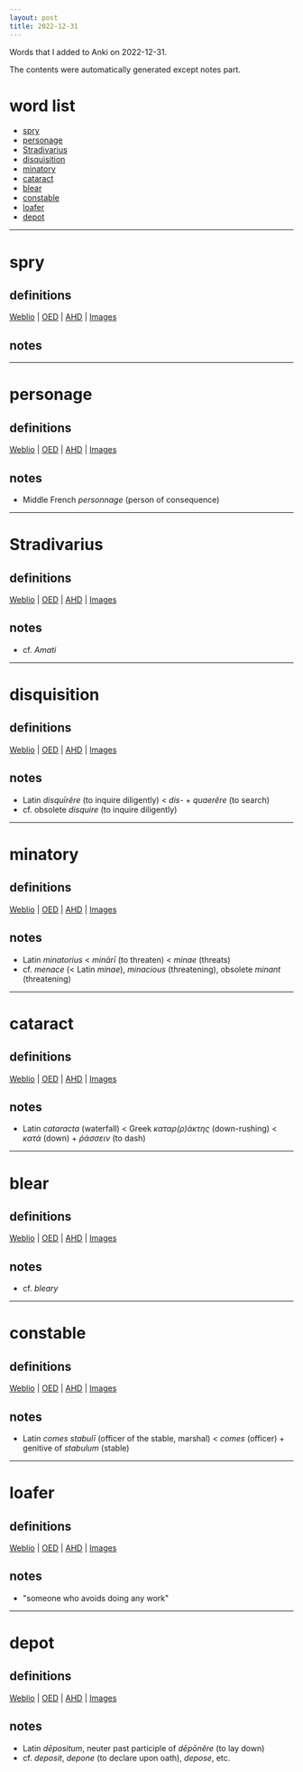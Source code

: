 ```yaml
---
layout: post
title: 2022-12-31
---
```


Words that I added to Anki on 2022-12-31.

The contents were automatically generated except notes part.
# word list
- [spry](#spry)
- [personage](#personage)
- [Stradivarius](#stradivarius)
- [disquisition](#disquisition)
- [minatory](#minatory)
- [cataract](#cataract)
- [blear](#blear)
- [constable](#constable)
- [loafer](#loafer)
- [depot](#depot)

---

# spry
## definitions
[Weblio](https://ejje.weblio.jp/content_find?query=spry&searchType=exact)
|
[OED](https://www.oed.com/search?q=spry)
|
[AHD](https://www.ahdictionary.com/word/search.html?q=spry)
|
[Images](https://www.google.com/search?tbm=isch&q=spry)

## notes

---

# personage
## definitions
[Weblio](https://ejje.weblio.jp/content_find?query=personage&searchType=exact)
|
[OED](https://www.oed.com/search?q=personage)
|
[AHD](https://www.ahdictionary.com/word/search.html?q=personage)
|
[Images](https://www.google.com/search?tbm=isch&q=personage)

## notes
- Middle French *personnage* (person of consequence)

---

# Stradivarius
## definitions
[Weblio](https://ejje.weblio.jp/content_find?query=Stradivarius&searchType=exact)
|
[OED](https://www.oed.com/search?q=Stradivarius)
|
[AHD](https://www.ahdictionary.com/word/search.html?q=Stradivarius)
|
[Images](https://www.google.com/search?tbm=isch&q=Stradivarius)

## notes
- cf. *Amati*

---

# disquisition
## definitions
[Weblio](https://ejje.weblio.jp/content_find?query=disquisition&searchType=exact)
|
[OED](https://www.oed.com/search?q=disquisition)
|
[AHD](https://www.ahdictionary.com/word/search.html?q=disquisition)
|
[Images](https://www.google.com/search?tbm=isch&q=disquisition)

## notes
- Latin *disquīrĕre* (to inquire diligently) &lt; *dis-* + *quaerĕre* (to search)
- cf. obsolete *disquire* (to inquire diligently)

---

# minatory
## definitions
[Weblio](https://ejje.weblio.jp/content_find?query=minatory&searchType=exact)
|
[OED](https://www.oed.com/search?q=minatory)
|
[AHD](https://www.ahdictionary.com/word/search.html?q=minatory)
|
[Images](https://www.google.com/search?tbm=isch&q=minatory)

## notes
- Latin *minatorius* &lt; *minārī* (to threaten) &lt; *minae* (threats)
- cf. *menace* (&lt; Latin *minae*), *minacious* (threatening), obsolete *minant* (threatening)

---

# cataract
## definitions
[Weblio](https://ejje.weblio.jp/content_find?query=cataract&searchType=exact)
|
[OED](https://www.oed.com/search?q=cataract)
|
[AHD](https://www.ahdictionary.com/word/search.html?q=cataract)
|
[Images](https://www.google.com/search?tbm=isch&q=cataract)

## notes
- Latin *cataracta* (waterfall) &lt; Greek *καταρ(ρ)άκτης* (down-rushing) &lt; *κατά* (down) + *ῥάσσειν* (to dash)

---

# blear
## definitions
[Weblio](https://ejje.weblio.jp/content_find?query=blear&searchType=exact)
|
[OED](https://www.oed.com/search?q=blear)
|
[AHD](https://www.ahdictionary.com/word/search.html?q=blear)
|
[Images](https://www.google.com/search?tbm=isch&q=blear)

## notes
- cf. *bleary*

---

# constable
## definitions
[Weblio](https://ejje.weblio.jp/content_find?query=constable&searchType=exact)
|
[OED](https://www.oed.com/search?q=constable)
|
[AHD](https://www.ahdictionary.com/word/search.html?q=constable)
|
[Images](https://www.google.com/search?tbm=isch&q=constable)

## notes
- Latin *comes stabulī* (officer of the stable, marshal) &lt; *comes* (officer) + genitive of *stabulum* (stable)

---

# loafer
## definitions
[Weblio](https://ejje.weblio.jp/content_find?query=loafer&searchType=exact)
|
[OED](https://www.oed.com/search?q=loafer)
|
[AHD](https://www.ahdictionary.com/word/search.html?q=loafer)
|
[Images](https://www.google.com/search?tbm=isch&q=loafer)

## notes
- "someone who avoids doing any work"

---

# depot
## definitions
[Weblio](https://ejje.weblio.jp/content_find?query=depot&searchType=exact)
|
[OED](https://www.oed.com/search?q=depot)
|
[AHD](https://www.ahdictionary.com/word/search.html?q=depot)
|
[Images](https://www.google.com/search?tbm=isch&q=depot)

## notes
- Latin *dēpositum*, neuter past participle of *dēpōnĕre* (to lay down)
- cf. *deposit*, *depone* (to declare upon oath), *depose*, etc.

